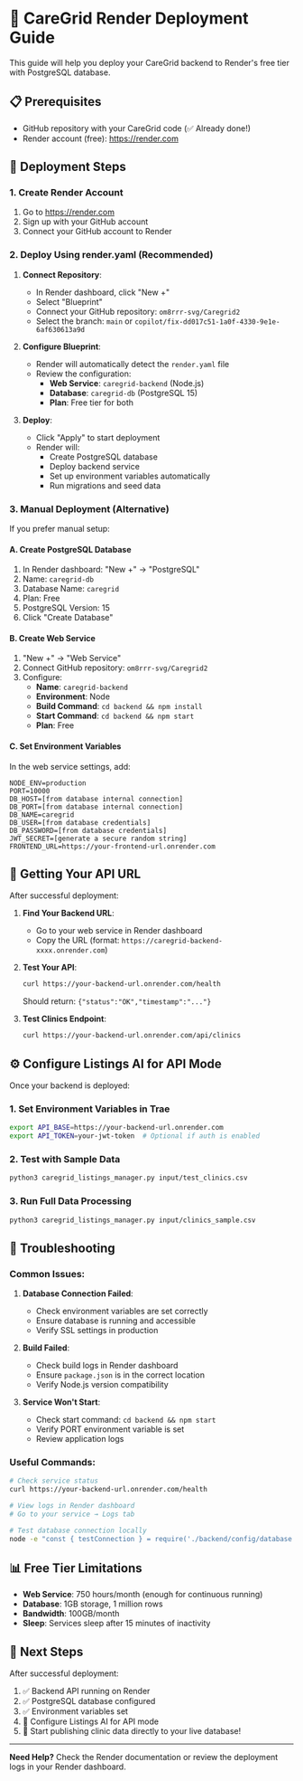 # 🚀 CareGrid Render Deployment Guide

This guide will help you deploy your CareGrid backend to Render's free tier with PostgreSQL database.

## 📋 Prerequisites

- GitHub repository with your CareGrid code (✅ Already done!)
- Render account (free): https://render.com

## 🎯 Deployment Steps

### 1. Create Render Account
1. Go to https://render.com
2. Sign up with your GitHub account
3. Connect your GitHub account to Render

### 2. Deploy Using render.yaml (Recommended)

1. **Connect Repository**:
   - In Render dashboard, click "New +"
   - Select "Blueprint"
   - Connect your GitHub repository: `om8rrr-svg/Caregrid2`
   - Select the branch: `main` or `copilot/fix-dd017c51-1a0f-4330-9e1e-6af630613a9d`

2. **Configure Blueprint**:
   - Render will automatically detect the `render.yaml` file
   - Review the configuration:
     - **Web Service**: `caregrid-backend` (Node.js)
     - **Database**: `caregrid-db` (PostgreSQL 15)
     - **Plan**: Free tier for both

3. **Deploy**:
   - Click "Apply" to start deployment
   - Render will:
     - Create PostgreSQL database
     - Deploy backend service
     - Set up environment variables automatically
     - Run migrations and seed data

### 3. Manual Deployment (Alternative)

If you prefer manual setup:

#### A. Create PostgreSQL Database
1. In Render dashboard: "New +" → "PostgreSQL"
2. Name: `caregrid-db`
3. Database Name: `caregrid`
4. Plan: Free
5. PostgreSQL Version: 15
6. Click "Create Database"

#### B. Create Web Service
1. "New +" → "Web Service"
2. Connect GitHub repository: `om8rrr-svg/Caregrid2`
3. Configure:
   - **Name**: `caregrid-backend`
   - **Environment**: Node
   - **Build Command**: `cd backend && npm install`
   - **Start Command**: `cd backend && npm start`
   - **Plan**: Free

#### C. Set Environment Variables
In the web service settings, add:
```
NODE_ENV=production
PORT=10000
DB_HOST=[from database internal connection]
DB_PORT=[from database internal connection]
DB_NAME=caregrid
DB_USER=[from database credentials]
DB_PASSWORD=[from database credentials]
JWT_SECRET=[generate a secure random string]
FRONTEND_URL=https://your-frontend-url.onrender.com
```

## 🔗 Getting Your API URL

After successful deployment:

1. **Find Your Backend URL**:
   - Go to your web service in Render dashboard
   - Copy the URL (format: `https://caregrid-backend-xxxx.onrender.com`)

2. **Test Your API**:
   ```bash
   curl https://your-backend-url.onrender.com/health
   ```
   Should return: `{"status":"OK","timestamp":"..."}`

3. **Test Clinics Endpoint**:
   ```bash
   curl https://your-backend-url.onrender.com/api/clinics
   ```

## ⚙️ Configure Listings AI for API Mode

Once your backend is deployed:

### 1. Set Environment Variables in Trae
```bash
export API_BASE=https://your-backend-url.onrender.com
export API_TOKEN=your-jwt-token  # Optional if auth is enabled
```

### 2. Test with Sample Data
```bash
python3 caregrid_listings_manager.py input/test_clinics.csv
```

### 3. Run Full Data Processing
```bash
python3 caregrid_listings_manager.py input/clinics_sample.csv
```

## 🔧 Troubleshooting

### Common Issues:

1. **Database Connection Failed**:
   - Check environment variables are set correctly
   - Ensure database is running and accessible
   - Verify SSL settings in production

2. **Build Failed**:
   - Check build logs in Render dashboard
   - Ensure `package.json` is in the correct location
   - Verify Node.js version compatibility

3. **Service Won't Start**:
   - Check start command: `cd backend && npm start`
   - Verify PORT environment variable is set
   - Review application logs

### Useful Commands:

```bash
# Check service status
curl https://your-backend-url.onrender.com/health

# View logs in Render dashboard
# Go to your service → Logs tab

# Test database connection locally
node -e "const { testConnection } = require('./backend/config/database'); testConnection();"
```

## 📊 Free Tier Limitations

- **Web Service**: 750 hours/month (enough for continuous running)
- **Database**: 1GB storage, 1 million rows
- **Bandwidth**: 100GB/month
- **Sleep**: Services sleep after 15 minutes of inactivity

## 🎉 Next Steps

After successful deployment:

1. ✅ Backend API running on Render
2. ✅ PostgreSQL database configured
3. ✅ Environment variables set
4. 🔄 Configure Listings AI for API mode
5. 🚀 Start publishing clinic data directly to your live database!

---

**Need Help?** Check the Render documentation or review the deployment logs in your Render dashboard.